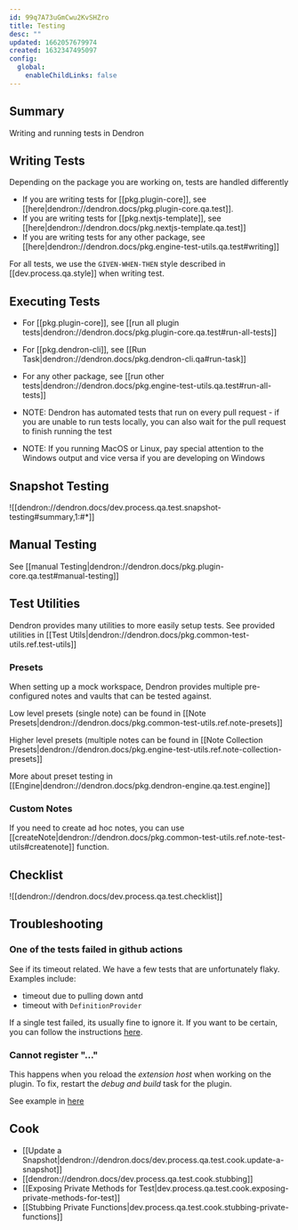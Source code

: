 ```yaml
---
id: 99q7A73uGmCwu2KvSHZro
title: Testing
desc: ""
updated: 1662057679974
created: 1632347495097
config:
  global:
    enableChildLinks: false
---
```


## Summary

Writing and running tests in Dendron

## Writing Tests

Depending on the package you are working on, tests are handled differently

- If you are writing tests for [[pkg.plugin-core]], see [[here|dendron://dendron.docs/pkg.plugin-core.qa.test]].
- If you are writing tests for [[pkg.nextjs-template]], see [[here|dendron://dendron.docs/pkg.nextjs-template.qa.test]]
- If you are writing tests for any other package, see [[here|dendron://dendron.docs/pkg.engine-test-utils.qa.test#writing]]

For all tests, we use the `GIVEN-WHEN-THEN` style described in [[dev.process.qa.style]] when writing test.

## Executing Tests

- For [[pkg.plugin-core]], see [[run all plugin tests|dendron://dendron.docs/pkg.plugin-core.qa.test#run-all-tests]]
- For [[pkg.dendron-cli]], see [[Run Task|dendron://dendron.docs/pkg.dendron-cli.qa#run-task]]
- For any other package, see [[run other tests|dendron://dendron.docs/pkg.engine-test-utils.qa.test#run-all-tests]]

- NOTE: Dendron has automated tests that run on every pull request - if you are unable to run tests locally, you can also wait for the pull request to finish running the test
- NOTE: If you running MacOS or Linux, pay special attention to the Windows output and vice versa if you are developing on Windows

## Snapshot Testing

![[dendron://dendron.docs/dev.process.qa.test.snapshot-testing#summary,1:#*]]

## Manual Testing

See [[manual Testing|dendron://dendron.docs/pkg.plugin-core.qa.test#manual-testing]]

## Test Utilities

Dendron provides many utilities to more easily setup tests. See provided utilities in [[Test Utils|dendron://dendron.docs/pkg.common-test-utils.ref.test-utils]]

### Presets

When setting up a mock workspace, Dendron provides multiple pre-configured notes and vaults that can be tested against.

Low level presets (single note) can be found in [[Note Presets|dendron://dendron.docs/pkg.common-test-utils.ref.note-presets]]

Higher level presets (multiple notes can be found in [[Note Collection Presets|dendron://dendron.docs/pkg.engine-test-utils.ref.note-collection-presets]]

More about preset testing in [[Engine|dendron://dendron.docs/pkg.dendron-engine.qa.test.engine]]

### Custom Notes

If you need to create ad hoc notes, you can use [[createNote|dendron://dendron.docs/pkg.common-test-utils.ref.note-test-utils#createnote]] function.

## Checklist

![[dendron://dendron.docs/dev.process.qa.test.checklist]]

## Troubleshooting

### One of the tests failed in github actions

See if its timeout related. We have a few tests that are unfortunately flaky. Examples include:

- timeout due to pulling down antd
- timeout with `DefinitionProvider`

If a single test failed, its usually fine to ignore it. If you want to be certain, you can follow the instructions [here](https://www.loom.com/share/50f5c7c2ac2143b18ea45fea8f3c4cb9?from_recorder=1&focus_title=1).

### Cannot register "..."

This happens when you reload the _extension host_ when working on the plugin. To fix, restart the _debug and build_ task for the plugin.

See example in [here](https://www.loom.com/share/797f2e13cc9a46e4a0973b3ad26f6ed7)

## Cook
- [[Update a Snapshot|dendron://dendron.docs/dev.process.qa.test.cook.update-a-snapshot]]
- [[dendron://dendron.docs/dev.process.qa.test.cook.stubbing]]
- [[Exposing Private Methods for Test|dev.process.qa.test.cook.exposing-private-methods-for-test]]
- [[Stubbing Private Functions|dev.process.qa.test.cook.stubbing-private-functions]]

